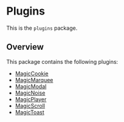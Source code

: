# Plugins

This is the `plugins` package.

## Overview

This package contains the following plugins:

- [MagicCookie](./MagicCookie/index.md)
- [MagicMarquee](./MagicMarquee/index.md)
- [MagicModal](./MagicModal/index.md)
- [MagicNoise](./MagicNoise/index.md)
- [MagicPlayer](./MagicPlayer/index.md)
- [MagicScroll](./MagicScroll/index.md)
- [MagicToast](./MagicToast/index.md)
